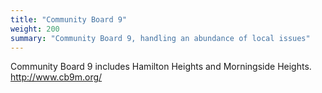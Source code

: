 ```yaml
---
title: "Community Board 9"
weight: 200
summary: "Community Board 9, handling an abundance of local issues"
---
```


Community Board 9 includes Hamilton Heights and Morningside Heights.
http://www.cb9m.org/